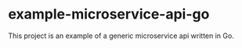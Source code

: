 # example-microservice-api-go
This project is an example of a generic microservice api written in Go.
